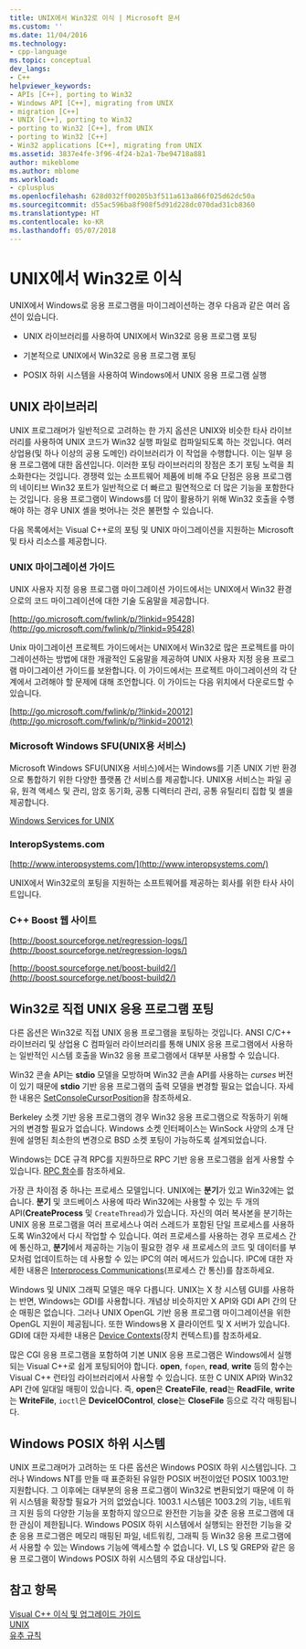 ```yaml
---
title: UNIX에서 Win32로 이식 | Microsoft 문서
ms.custom: ''
ms.date: 11/04/2016
ms.technology:
- cpp-language
ms.topic: conceptual
dev_langs:
- C++
helpviewer_keywords:
- APIs [C++], porting to Win32
- Windows API [C++], migrating from UNIX
- migration [C++]
- UNIX [C++], porting to Win32
- porting to Win32 [C++], from UNIX
- porting to Win32 [C++]
- Win32 applications [C++], migrating from UNIX
ms.assetid: 3837e4fe-3f96-4f24-b2a1-7be94718a881
author: mikeblome
ms.author: mblome
ms.workload:
- cplusplus
ms.openlocfilehash: 628d032ff00205b3f511a613a866f025d62dc50a
ms.sourcegitcommit: d55ac596ba8f908f5d91d228dc070dad31cb8360
ms.translationtype: HT
ms.contentlocale: ko-KR
ms.lasthandoff: 05/07/2018
---
```

# <a name="porting-from-unix-to-win32"></a>UNIX에서 Win32로 이식
UNIX에서 Windows로 응용 프로그램을 마이그레이션하는 경우 다음과 같은 여러 옵션이 있습니다.  
  
-   UNIX 라이브러리를 사용하여 UNIX에서 Win32로 응용 프로그램 포팅  
  
-   기본적으로 UNIX에서 Win32로 응용 프로그램 포팅  
  
-   POSIX 하위 시스템을 사용하여 Windows에서 UNIX 응용 프로그램 실행  
  
## <a name="unix-libraries"></a>UNIX 라이브러리  
 UNIX 프로그래머가 일반적으로 고려하는 한 가지 옵션은 UNIX와 비슷한 타사 라이브러리를 사용하여 UNIX 코드가 Win32 실행 파일로 컴파일되도록 하는 것입니다. 여러 상업용(및 하나 이상의 공용 도메인) 라이브러리가 이 작업을 수행합니다. 이는 일부 응용 프로그램에 대한 옵션입니다. 이러한 포팅 라이브러리의 장점은 초기 포팅 노력을 최소화한다는 것입니다. 경쟁력 있는 소프트웨어 제품에 비해 주요 단점은 응용 프로그램의 네이티브 Win32 포트가 일반적으로 더 빠르고 필연적으로 더 많은 기능을 포함한다는 것입니다. 응용 프로그램이 Windows를 더 많이 활용하기 위해 Win32 호출을 수행해야 하는 경우 UNIX 셸을 벗어나는 것은 불편할 수 있습니다.  
  
 다음 목록에서는 Visual C++로의 포팅 및 UNIX 마이그레이션을 지원하는 Microsoft 및 타사 리소스를 제공합니다.  
  
### <a name="unix-migration-guides"></a>UNIX 마이그레이션 가이드  
 UNIX 사용자 지정 응용 프로그램 마이그레이션 가이드에서는 UNIX에서 Win32 환경으로의 코드 마이그레이션에 대한 기술 도움말을 제공합니다.  
  
 [http://go.microsoft.com/fwlink/p/?linkid=95428](http://go.microsoft.com/fwlink/p/?linkid=95428)  
  
 Unix 마이그레이션 프로젝트 가이드에서는 UNIX에서 Win32로 많은 프로젝트를 마이그레이션하는 방법에 대한 개괄적인 도움말을 제공하여 UNIX 사용자 지정 응용 프로그램 마이그레이션 가이드를 보완합니다. 이 가이드에서는 프로젝트 마이그레이션의 각 단계에서 고려해야 할 문제에 대해 조언합니다. 이 가이드는 다음 위치에서 다운로드할 수 있습니다.  
  
 [http://go.microsoft.com/fwlink/p/?linkid=20012](http://go.microsoft.com/fwlink/p/?linkid=20012)  
  
### <a name="microsoft-windows-services-for-unix-sfu"></a>Microsoft Windows SFU(UNIX용 서비스)  
 Microsoft Windows SFU(UNIX용 서비스)에서는 Windows를 기존 UNIX 기반 환경으로 통합하기 위한 다양한 플랫폼 간 서비스를 제공합니다. UNIX용 서비스는 파일 공유, 원격 액세스 및 관리, 암호 동기화, 공통 디렉터리 관리, 공통 유틸리티 집합 및 셸을 제공합니다.  
  
 [Windows Services for UNIX](http://www.microsoft.com/downloads/details.aspx?FamilyID=896c9688-601b-44f1-81a4-02878ff11778&displaylang=en)  
  
### <a name="interopsystemscom"></a>InteropSystems.com  
 [http://www.interopsystems.com/](http://www.interopsystems.com/)  
  
 UNIX에서 Win32로의 포팅을 지원하는 소프트웨어를 제공하는 회사를 위한 타사 사이트입니다.  
  
### <a name="c-boost-web-site"></a>C++ Boost 웹 사이트  
 [http://boost.sourceforge.net/regression-logs/](http://boost.sourceforge.net/regression-logs/)  
  
 [http://boost.sourceforge.net/boost-build2/](http://boost.sourceforge.net/boost-build2/)  
  
## <a name="porting-unix-applications-directly-to-win32"></a>Win32로 직접 UNIX 응용 프로그램 포팅  
 다른 옵션은 Win32로 직접 UNIX 응용 프로그램을 포팅하는 것입니다. ANSI C/C++ 라이브러리 및 상업용 C 컴파일러 라이브러리를 통해 UNIX 응용 프로그램에서 사용하는 일반적인 시스템 호출을 Win32 응용 프로그램에서 대부분 사용할 수 있습니다.  
  
 Win32 콘솔 API는 **stdio** 모델을 모방하며 Win32 콘솔 API를 사용하는 *curses* 버전이 있기 때문에 **stdio** 기반 응용 프로그램의 출력 모델을 변경할 필요는 없습니다. 자세한 내용은 [SetConsoleCursorPosition](http://msdn.microsoft.com/library/windows/desktop/ms686025)을 참조하세요.  
  
 Berkeley 소켓 기반 응용 프로그램의 경우 Win32 응용 프로그램으로 작동하기 위해 거의 변경할 필요가 없습니다. Windows 소켓 인터페이스는 WinSock 사양의 소개 단원에 설명된 최소한의 변경으로 BSD 소켓 포팅이 가능하도록 설계되었습니다.  
  
 Windows는 DCE 규격 RPC를 지원하므로 RPC 기반 응용 프로그램을 쉽게 사용할 수 있습니다. [RPC 함수](http://msdn.microsoft.com/library/windows/desktop/aa378623)를 참조하세요.  
  
 가장 큰 차이점 중 하나는 프로세스 모델입니다. UNIX에는 **분기**가 있고 Win32에는 없습니다. **분기** 및 코드베이스 사용에 따라 Win32에는 사용할 수 있는 두 개의 API(**CreateProcess** 및 `CreateThread`)가 있습니다. 자신의 여러 복사본을 분기하는 UNIX 응용 프로그램을 여러 프로세스나 여러 스레드가 포함된 단일 프로세스를 사용하도록 Win32에서 다시 작업할 수 있습니다. 여러 프로세스를 사용하는 경우 프로세스 간에 통신하고, **분기**에서 제공하는 기능이 필요한 경우 새 프로세스의 코드 및 데이터를 부모처럼 업데이트하는 데 사용할 수 있는 IPC의 여러 메서드가 있습니다. IPC에 대한 자세한 내용은 [Interprocess Communications](http://msdn.microsoft.com/library/windows/desktop/aa365574)(프로세스 간 통신)를 참조하세요.  
  
 Windows 및 UNIX 그래픽 모델은 매우 다릅니다. UNIX는 X 창 시스템 GUI를 사용하는 반면, Windows는 GDI를 사용합니다. 개념상 비슷하지만 X API와 GDI API 간의 단순 매핑은 없습니다. 그러나 UNIX OpenGL 기반 응용 프로그램 마이그레이션을 위한 OpenGL 지원이 제공됩니다. 또한 Windows용 X 클라이언트 및 X 서버가 있습니다. GDI에 대한 자세한 내용은 [Device Contexts](http://msdn.microsoft.com/library/windows/desktop/dd183553)(장치 컨텍스트)를 참조하세요.  
  
 많은 CGI 응용 프로그램을 포함하여 기본 UNIX 응용 프로그램은 Windows에서 실행되는 Visual C++로 쉽게 포팅되어야 합니다. **open**, `fopen`, **read**, **write** 등의 함수는 Visual C++ 런타임 라이브러리에서 사용할 수 있습니다. 또한 C UNIX API와 Win32 API 간에 일대일 매핑이 있습니다. 즉, **open**은 **CreateFile**, **read**는 **ReadFile**, **write**는 **WriteFile**, `ioctl`은 **DeviceIOControl**, **close**는 **CloseFile** 등으로 각각 매핑됩니다.  
  
## <a name="windows-posix-subsystem"></a>Windows POSIX 하위 시스템  
 UNIX 프로그래머가 고려하는 또 다른 옵션은 Windows POSIX 하위 시스템입니다. 그러나 Windows NT를 만들 때 표준화된 유일한 POSIX 버전이었던 POSIX 1003.1만 지원합니다. 그 이후에는 대부분의 응용 프로그램이 Win32로 변환되었기 때문에 이 하위 시스템을 확장할 필요가 거의 없었습니다. 1003.1 시스템은 1003.2의 기능, 네트워크 지원 등의 다양한 기능을 포함하지 않으므로 완전한 기능을 갖춘 응용 프로그램에 대한 관심이 제한됩니다. Windows POSIX 하위 시스템에서 실행되는 완전한 기능을 갖춘 응용 프로그램은 메모리 매핑된 파일, 네트워킹, 그래픽 등 Win32 응용 프로그램에서 사용할 수 있는 Windows 기능에 액세스할 수 없습니다. VI, LS 및 GREP와 같은 응용 프로그램이 Windows POSIX 하위 시스템의 주요 대상입니다.  
  
## <a name="see-also"></a>참고 항목  
 [Visual C++ 이식 및 업그레이드 가이드](visual-cpp-change-history-2003-2015.md)   
 [UNIX](../c-runtime-library/unix.md)   
 [유추 규칙](../build/inference-rules.md)